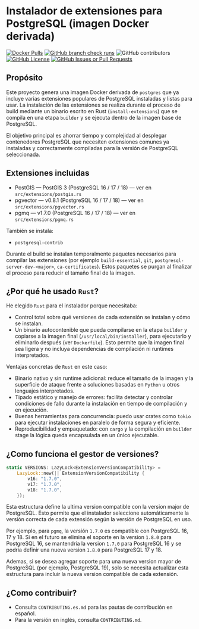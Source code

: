 # Instalador de extensiones para PostgreSQL (imagen Docker derivada)
[![Docker Pulls](https://img.shields.io/docker/pulls/ruxwez/postgres?style=flat-square)](https://hub.docker.com/r/ruxwez/postgres)
[![GitHub branch check runs](https://img.shields.io/github/check-runs/ruxwez/postgres/main?style=flat-square&label=build)](https://github.com/ruxwez/postgres/actions)
![GitHub contributors](https://img.shields.io/github/contributors/ruxwez/postgres?style=flat-square)
[![GitHub License](https://img.shields.io/github/license/ruxwez/postgres?style=flat-square)](https://github.com/ruxwez/postgres/blob/main/LICENSE)
[![GitHub Issues or Pull Requests](https://img.shields.io/github/issues/ruxwez/postgres?style=flat-square)](https://github.com/ruxwez/postgres/issues)

## Propósito

Este proyecto genera una imagen Docker derivada de `postgres` que ya incluye varias extensiones populares de PostgreSQL instaladas y listas para usar. La instalación de las extensiones se realiza durante el proceso de build mediante un binario escrito en Rust (`install-extensions`) que se compila en una etapa `builder` y se ejecuta dentro de la imagen base de PostgreSQL.

El objetivo principal es ahorrar tiempo y complejidad al desplegar contenedores PostgreSQL que necesiten extensiones comunes ya instaladas y correctamente compiladas para la versión de PostgreSQL seleccionada.

## Extensiones incluidas

- PostGIS — PostGIS 3 (PostgreSQL 16 / 17 / 18) — ver en `src/extensions/postgis.rs`
- pgvector — v0.8.1 (PostgreSQL 16 / 17 / 18) — ver en `src/extensions/pgvector.rs`
- pgmq — v1.7.0 (PostgreSQL 16 / 17 / 18) — ver en `src/extensions/pgmq.rs`

También se instala:

- `postgresql-contrib`

Durante el build se instalan temporalmente paquetes necesarios para compilar las extensiones (por ejemplo `build-essential`, `git`, `postgresql-server-dev-<major>`, `ca-certificates`). Estos paquetes se purgan al finalizar el proceso para reducir el tamaño final de la imagen.

## ¿Por qué he usado `Rust`?

He elegido `Rust` para el instalador porque necesitaba:

- Control total sobre qué versiones de cada extensión se instalan y cómo se instalan.
- Un binario autocontenible que pueda compilarse en la etapa `builder` y copiarse a la imagen final (`/usr/local/bin/installer`), para ejecutarlo y eliminarlo después (ver `Dockerfile`).
  Esto permite que la imagen final sea ligera y no incluya dependencias de compilación ni runtimes interpretados.

Ventajas concretas de `Rust` en este caso:

- Binario nativo y sin runtime adicional: reduce el tamaño de la imagen y la superficie de ataque frente a soluciones basadas en `Python` u otros lenguajes interpretados.
- Tipado estático y manejo de errores: facilita detectar y controlar condiciones de fallo durante la instalación en tiempo de compilación y en ejecución.
- Buenas herramientas para concurrencia: puedo usar crates como `tokio` para ejecutar instalaciones en paralelo de forma segura y eficiente.
- Reproducibilidad y empaquetado: con `cargo` y la compilación en `builder` stage la lógica queda encapsulada en un único ejecutable.

## ¿Como funciona el gestor de versiones?

```rust
static VERSIONS: LazyLock<ExtensionVersionCompatibility> =
    LazyLock::new(|| ExtensionVersionCompatibility {
        v16: "1.7.0",
        v17: "1.7.0",
        v18: "1.7.0",
    });
```

Esta estructura define la ultima version compatible con la version major de PostgreSQL. Esto permite que el instalador seleccione automáticamente la versión correcta de cada extensión según la versión de PostgreSQL en uso.

Por ejemplo, para `pgmq`, la versión `1.7.0` es compatible con PostgreSQL 16, 17 y 18. Si en el futuro se elimina el soporte en la version `1.8.0` para PostgreSQL 16, se mantendria la version `1.7.0` para PostgreSQL 16 y se podria definir una nueva version `1.8.0` para PostgreSQL 17 y 18.

Ademas, si se desea agregar soporte para una nueva version mayor de PostgreSQL (por ejemplo, PostgreSQL 19), solo se necesita actualizar esta estructura para incluir la nueva version compatible de cada extensión.

## ¿Como contribuir?
- Consulta `CONTRIBUTING.es.md` para las pautas de contribución en español.
- Para la versión en inglés, consulta `CONTRIBUTING.md`.
